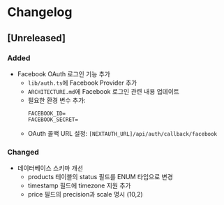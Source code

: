 # Changelog

## [Unreleased]

### Added
- Facebook OAuth 로그인 기능 추가
  - `lib/auth.ts`에 Facebook Provider 추가
  - `ARCHITECTURE.md`에 Facebook 로그인 관련 내용 업데이트
  - 필요한 환경 변수 추가:
    ```
    FACEBOOK_ID=
    FACEBOOK_SECRET=
    ```
  - OAuth 콜백 URL 설정: `[NEXTAUTH_URL]/api/auth/callback/facebook`

### Changed
- 데이터베이스 스키마 개선
  - products 테이블의 status 필드를 ENUM 타입으로 변경
  - timestamp 필드에 timezone 지원 추가
  - price 필드의 precision과 scale 명시 (10,2)
